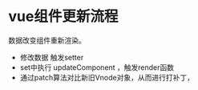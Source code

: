

# vue组件更新流程

   数据改变组件重新渲染。

   - 修改数据 触发setter
   - set中执行 updateComponent ，触发render函数
   - 通过patch算法对比新旧Vnode对象，从而进行打补丁，
    
     